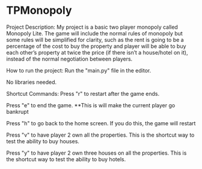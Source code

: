 # TPMonopoly
Project Description: 
My project is a basic two player monopoly called Monopoly Lite.
The game will include the normal rules of monopoly but some rules 
will be simplified for clarity, such as the rent is going to be a 
percentage of the cost to buy the property and player will be able to buy 
each other’s property at twice the price (if there isn’t a house/hotel on it), instead of the normal negotiation between players. 

How to run the project: Run the "main.py" file in the editor.

No libraries needed.

Shortcut Commands:
Press "r" to restart after the game ends.

Press "e" to end the game. **This is will make the current player go bankrupt

Press "h" to go back to the home screen. If you do this, the game will restart

Press "v" to have player 2 own all the properties. This is the shortcut way 
to test the ability to buy houses.

Press "y" to have player 2 own three houses on all the properties. This is the
shortcut way to test the ability to buy hotels.


